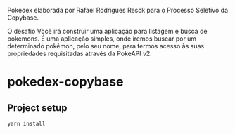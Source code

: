 Pokedex elaborada por Rafael Rodrigues Resck para o Processo Seletivo da Copybase.

O desafio
Você irá construir uma aplicação para listagem e busca de pokemons. É uma aplicação simples, onde iremos buscar por um determinado pokémon, pelo seu nome, para termos acesso às suas propriedades requisitadas através da PokeAPI v2.

# pokedex-copybase

## Project setup
```
yarn install
